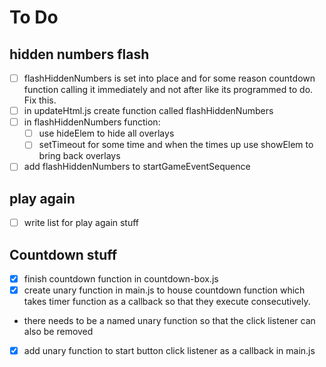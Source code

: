 # To Do

## hidden numbers flash
- [ ] flashHiddenNumbers is set into place and for some reason countdown function calling it immediately and not after like its programmed to do. Fix this.
- [ ] in updateHtml.js create function called flashHiddenNumbers
- [ ] in flashHiddenNumbers function:
    - [ ] use hideElem to hide all overlays
    - [ ] setTimeout for some time and when the times up use showElem to bring back overlays
- [ ] add flashHiddenNumbers to startGameEventSequence

## play again
- [ ] write list for play again stuff

## Countdown stuff
 - [x] finish countdown function in countdown-box.js
 - [x] create unary function in main.js to house countdown function which takes timer function as a callback so that they execute consecutively.
 - there needs to be a named unary function so that the click listener can also be removed
 - [x] add unary function to start button click listener as a callback in main.js
